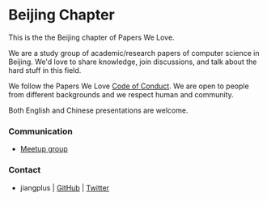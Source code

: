 # Beijing Chapter

This is the the Beijing chapter of Papers We Love.

We are a study group of academic/research papers of computer science in Beijing. We'd love to share knowledge, join discussions, and talk about the hard stuff in this field.

We follow the Papers We Love [Code of Conduct](https://github.com/papers-we-love/beijing/blob/master/code-of-conduct.md). We are open to people from different backgrounds and we respect human and community.

Both English and Chinese presentations are welcome.

### Communication

- [Meetup group](https://www.meetup.com/Beijing-Technology-Meetup-Group/)

### Contact

- jiangplus | [GitHub](https://github.com/jiangplus) | [Twitter](https://twitter.com/jiangplus) 
